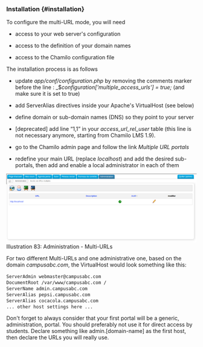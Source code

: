 ### Installation {#installation}

To configure the multi-URL mode, you will need

*   access to your web server&#039;s configuration

*   access to the definition of your domain names

*   access to the Chamilo configuration file

The installation process is as follows

*   update _app/conf/configuration.php_ by removing the comments marker before the line : _$_configuration[&#039;multiple_access_urls&#039;] = true;_ (and make sure it is set to true)

*   add ServerAlias directives inside your Apache&#039;s VirtualHost (see below)

*   define domain or sub-domain names (DNS) so they point to your server

*   [deprecated] add line “1,1” in your _access_url_rel_user_ table (this line is not necessary anymore, starting from Chamilo LMS 1.9).

*   go to the Chamilo admin page and follow the link _Multiple URL portals_

*   redefine your main URL (replace _localhost_) and add the desired sub-portals, then add and enable a local administrator in each of them

![](../../assets/graficos97.png)Illustration 83: Administration - Multi-URLs

For two different Multi-URLs and one administrative one, based on the domain _campusabc.com_, the VirtualHost would look something like this:

```
ServerAdmin webmaster@campusabc.com
DocumentRoot /var/www/campusabc.com /
ServerName admin.campusabc.com
ServerAlias pepsi.campusabc.com
ServerAlias cocacola.campusabc.com
... other host settings here ...
```

Don&#039;t forget to always consider that your first portal will be a generic, administration, portal. You should preferably not use it for direct access by students. Declare something like admin.[domain-name] as the first host, then declare the URLs you will really use.
